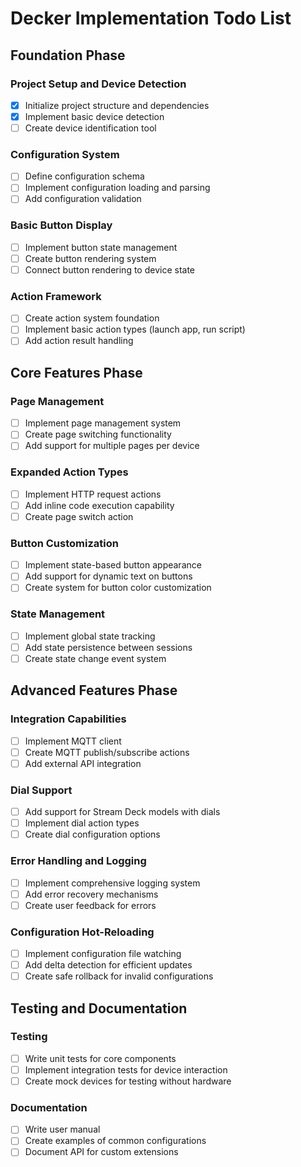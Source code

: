 # Decker Implementation Todo List

## Foundation Phase

### Project Setup and Device Detection
- [x] Initialize project structure and dependencies
- [x] Implement basic device detection
- [ ] Create device identification tool

### Configuration System
- [ ] Define configuration schema
- [ ] Implement configuration loading and parsing
- [ ] Add configuration validation

### Basic Button Display
- [ ] Implement button state management
- [ ] Create button rendering system
- [ ] Connect button rendering to device state

### Action Framework
- [ ] Create action system foundation
- [ ] Implement basic action types (launch app, run script)
- [ ] Add action result handling

## Core Features Phase

### Page Management
- [ ] Implement page management system
- [ ] Create page switching functionality
- [ ] Add support for multiple pages per device

### Expanded Action Types
- [ ] Implement HTTP request actions
- [ ] Add inline code execution capability
- [ ] Create page switch action

### Button Customization
- [ ] Implement state-based button appearance
- [ ] Add support for dynamic text on buttons
- [ ] Create system for button color customization

### State Management
- [ ] Implement global state tracking
- [ ] Add state persistence between sessions
- [ ] Create state change event system

## Advanced Features Phase

### Integration Capabilities
- [ ] Implement MQTT client
- [ ] Create MQTT publish/subscribe actions
- [ ] Add external API integration

### Dial Support
- [ ] Add support for Stream Deck models with dials
- [ ] Implement dial action types
- [ ] Create dial configuration options

### Error Handling and Logging
- [ ] Implement comprehensive logging system
- [ ] Add error recovery mechanisms
- [ ] Create user feedback for errors

### Configuration Hot-Reloading
- [ ] Implement configuration file watching
- [ ] Add delta detection for efficient updates
- [ ] Create safe rollback for invalid configurations

## Testing and Documentation

### Testing
- [ ] Write unit tests for core components
- [ ] Implement integration tests for device interaction
- [ ] Create mock devices for testing without hardware

### Documentation
- [ ] Write user manual
- [ ] Create examples of common configurations
- [ ] Document API for custom extensions